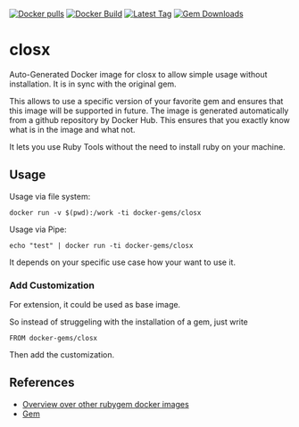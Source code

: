 [![Docker pulls](https://img.shields.io/docker/pulls/rubygem/closx.svg)](https://hub.docker.com/r/rubygem/closx/)
[![Docker Build](https://img.shields.io/docker/automated/rubygem/closx.svg)](https://hub.docker.com/r/rubygem/closx/)
[![Latest Tag](https://img.shields.io/github/tag/docker-rubygem/closx.svg)](https://hub.docker.com/r/rubygem/closx/)
[![Gem Downloads](https://img.shields.io/gem/dt/closx.svg)](https://rubygems.org/gems/closx/)
# closx

Auto-Generated Docker image for closx to allow simple usage without installation.
It is in sync with the original gem.

This allows to use a specific version of your favorite gem and ensures that this image will be supported in future.
The image is generated automatically from a github repository by Docker Hub.
This ensures that you exactly know what is in the image and what not.

It lets you use Ruby Tools without the need to install ruby on your machine.

## Usage

Usage via file system:

`docker run -v $(pwd):/work -ti docker-gems/closx`

Usage via Pipe:

`echo "test" | docker run -ti docker-gems/closx`

It depends on your specific use case how your want to use it.

### Add Customization

For extension, it could be used as base image.

So instead of struggeling with the installation of a gem, just write

`FROM docker-gems/closx`

Then add the customization.

## References

 - [Overview over other rubygem docker images](https://github.com/thinkbot/docker-rubygem)
 - [Gem](https://rubygems.org/gems/closx/)

